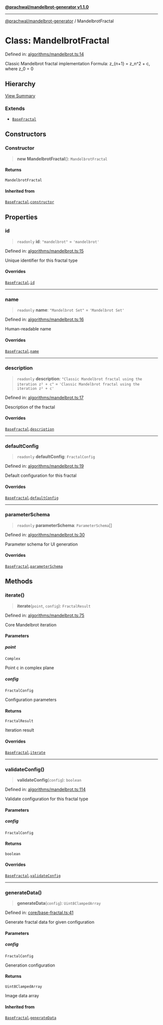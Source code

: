 [**@prachwal/mandelbrot-generator v1.1.0**](../README.md)

***

[@prachwal/mandelbrot-generator](../globals.md) / MandelbrotFractal

# Class: MandelbrotFractal

Defined in: [algorithms/mandelbrot.ts:14](https://github.com/prachwal/mandelbrot-generator/blob/5b5c3b49b15f9fe9f6b376b7b3d8c1d326229805/src/algorithms/mandelbrot.ts#L14)

Classic Mandelbrot fractal implementation
Formula: z_{n+1} = z_n^2 + c, where z_0 = 0

## Hierarchy

[View Summary](../hierarchy.md)

### Extends

- [`BaseFractal`](BaseFractal.md)

## Constructors

### Constructor

> **new MandelbrotFractal**(): `MandelbrotFractal`

#### Returns

`MandelbrotFractal`

#### Inherited from

[`BaseFractal`](BaseFractal.md).[`constructor`](BaseFractal.md#constructor)

## Properties

### id

> `readonly` **id**: `"mandelbrot"` = `'mandelbrot'`

Defined in: [algorithms/mandelbrot.ts:15](https://github.com/prachwal/mandelbrot-generator/blob/5b5c3b49b15f9fe9f6b376b7b3d8c1d326229805/src/algorithms/mandelbrot.ts#L15)

Unique identifier for this fractal type

#### Overrides

[`BaseFractal`](BaseFractal.md).[`id`](BaseFractal.md#id)

***

### name

> `readonly` **name**: `"Mandelbrot Set"` = `'Mandelbrot Set'`

Defined in: [algorithms/mandelbrot.ts:16](https://github.com/prachwal/mandelbrot-generator/blob/5b5c3b49b15f9fe9f6b376b7b3d8c1d326229805/src/algorithms/mandelbrot.ts#L16)

Human-readable name

#### Overrides

[`BaseFractal`](BaseFractal.md).[`name`](BaseFractal.md#name)

***

### description

> `readonly` **description**: `"Classic Mandelbrot fractal using the iteration z² + c"` = `'Classic Mandelbrot fractal using the iteration z² + c'`

Defined in: [algorithms/mandelbrot.ts:17](https://github.com/prachwal/mandelbrot-generator/blob/5b5c3b49b15f9fe9f6b376b7b3d8c1d326229805/src/algorithms/mandelbrot.ts#L17)

Description of the fractal

#### Overrides

[`BaseFractal`](BaseFractal.md).[`description`](BaseFractal.md#description)

***

### defaultConfig

> `readonly` **defaultConfig**: `FractalConfig`

Defined in: [algorithms/mandelbrot.ts:19](https://github.com/prachwal/mandelbrot-generator/blob/5b5c3b49b15f9fe9f6b376b7b3d8c1d326229805/src/algorithms/mandelbrot.ts#L19)

Default configuration for this fractal

#### Overrides

[`BaseFractal`](BaseFractal.md).[`defaultConfig`](BaseFractal.md#defaultconfig)

***

### parameterSchema

> `readonly` **parameterSchema**: `ParameterSchema`[]

Defined in: [algorithms/mandelbrot.ts:30](https://github.com/prachwal/mandelbrot-generator/blob/5b5c3b49b15f9fe9f6b376b7b3d8c1d326229805/src/algorithms/mandelbrot.ts#L30)

Parameter schema for UI generation

#### Overrides

[`BaseFractal`](BaseFractal.md).[`parameterSchema`](BaseFractal.md#parameterschema)

## Methods

### iterate()

> **iterate**(`point`, `config`): `FractalResult`

Defined in: [algorithms/mandelbrot.ts:75](https://github.com/prachwal/mandelbrot-generator/blob/5b5c3b49b15f9fe9f6b376b7b3d8c1d326229805/src/algorithms/mandelbrot.ts#L75)

Core Mandelbrot iteration

#### Parameters

##### point

`Complex`

Point c in complex plane

##### config

`FractalConfig`

Configuration parameters

#### Returns

`FractalResult`

Iteration result

#### Overrides

[`BaseFractal`](BaseFractal.md).[`iterate`](BaseFractal.md#iterate)

***

### validateConfig()

> **validateConfig**(`config`): `boolean`

Defined in: [algorithms/mandelbrot.ts:114](https://github.com/prachwal/mandelbrot-generator/blob/5b5c3b49b15f9fe9f6b376b7b3d8c1d326229805/src/algorithms/mandelbrot.ts#L114)

Validate configuration for this fractal type

#### Parameters

##### config

`FractalConfig`

#### Returns

`boolean`

#### Overrides

[`BaseFractal`](BaseFractal.md).[`validateConfig`](BaseFractal.md#validateconfig)

***

### generateData()

> **generateData**(`config`): `Uint8ClampedArray`

Defined in: [core/base-fractal.ts:41](https://github.com/prachwal/mandelbrot-generator/blob/5b5c3b49b15f9fe9f6b376b7b3d8c1d326229805/src/core/base-fractal.ts#L41)

Generate fractal data for given configuration

#### Parameters

##### config

`FractalConfig`

Generation configuration

#### Returns

`Uint8ClampedArray`

Image data array

#### Inherited from

[`BaseFractal`](BaseFractal.md).[`generateData`](BaseFractal.md#generatedata)
